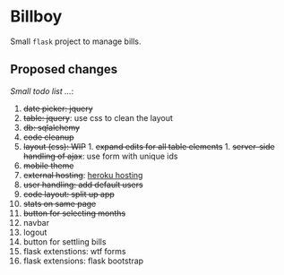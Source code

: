 # Billboy

Small `flask` project to manage bills.

## Proposed changes

*Small todo list ...*:

  1. ~~date picker: jquery~~
  1. ~~table: jquery~~: use css to clean the layout
  1. ~~db: sqlalchemy~~
  1. ~~code cleanup~~
  1. ~~layout (css): WIP~~
    1. ~~expand edits for all table elements~~
    1. ~~server-side handling of ajax~~: use form with unique ids
  1. ~~mobile theme~~
  1. ~~external hosting~~: [heroku hosting]
  1. ~~user handling: add default users~~
  1. ~~code layout: split up app~~
  1. ~~stats on same page~~
  1. ~~button for selecting months~~
  1. navbar
  1. logout
  1. button for settling bills
  1. flask extenstions: wtf forms
  1. flask extensions: flask bootstrap

[heroku hosting]: http://billboy.herokuapp.com/
